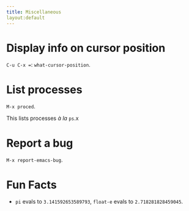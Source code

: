 ```yaml
---
title: Miscellaneous
layout:default
---
```


# Display info on cursor position

`C-u C-x =`: `what-cursor-position`.

# List processes

`M-x proced`.

This lists processes _à la_ `ps`.x

# Report a bug

`M-x report-emacs-bug`.

# Fun Facts

- `pi` evals to `3.141592653589793`, `float-e` evals to
  `2.718281828459045`.
